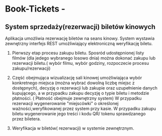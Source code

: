 # Book-Tickets - 
## System sprzedaży(rezerwacji) biletów kinowych
 
Aplikacja umożliwia rezerwację biletów na seans kinowy.
System wystawia zewnętrzny interfejs REST umożliwiający elektroniczną weryfikację biletu.



1) Pierwszy etap procesu zakupu biletu. Sposród udostępnionej listy filmów (dla jedego wybranego losowo dnia) można dokonać zakupu lub rezerwacji biletu.( wybór filmu, wybór godziny, rozpoczecie procesu zakupu/rezerwacji)

2) Część obejmująca wizualizację sali kinowej umożliwiająca wybór konkretnego miejsca (można wybrać dowolną liczbę miejsc z dostępnych),
 decyzję o  rezerwacji lub zakupie oraz uzupełnienie danych kupującego, a w przypadku zakupu decyzję o typie biletu i metodzie płatności.
( Płatność obejmuje zewnętrzny system)
W przypadku rezerwacji wygenerowanie "miejscówki" o określonej ważności,weryfikowanej przez system przy kasie. 
W przypadku zakupu biletu wygenerowanie jego treści i kodu QR/ tokenu sprawdzanego przez biletera.
 
 
3) Weryfikacja w biletów( rezerwacji) w systemie zewnętrznym.
